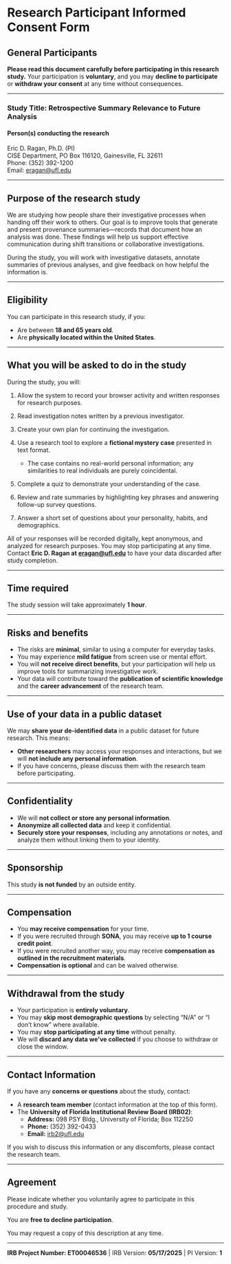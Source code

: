 # Research Participant Informed Consent Form

## General Participants  

**Please read this document carefully before participating in this research study.** Your participation is **voluntary**, and you may **decline to participate** or **withdraw your consent** at any time without consequences.

---

### Study Title: Retrospective Summary Relevance to Future Analysis

#### Person(s) conducting the research

Eric D. Ragan, Ph.D. (PI)  
CISE Department, PO Box 116120, Gainesville, FL 32611  
Phone: (352) 392-1200  
Email: [eragan@ufl.edu](mailto:eragan@ufl.edu)

---

## Purpose of the research study

We are studying how people share their investigative processes when handing off their work to others. Our goal is to improve tools that generate and present provenance summaries—records that document how an analysis was done. These findings will help us support effective communication during shift transitions or collaborative investigations.

During the study, you will work with investigative datasets, annotate summaries of previous analyses, and give feedback on how helpful the information is.

---

## Eligibility

You can participate in this research study, if you:

- Are between **18 and 65 years old**.
- Are **physically located within the United States**.

---

## What you will be asked to do in the study

During the study, you will:

1. Allow the system to record your browser activity and written responses for research purposes.
2. Read investigation notes written by a previous investigator.
3. Create your own plan for continuing the investigation.
4. Use a research tool to explore a **fictional mystery case** presented in text format.

   - The case contains no real-world personal information; any similarities to real individuals are purely coincidental.
5. Complete a quiz to demonstrate your understanding of the case.
6. Review and rate summaries by highlighting key phrases and answering follow-up survey questions.
7. Answer a short set of questions about your personality, habits, and demographics.

All of your responses will be recorded digitally, kept anonymous, and analyzed for research purposes. You may stop participating at any time. Contact **Eric D. Ragan at [eragan@ufl.edu](mailto:eragan@ufl.edu)** to have your data discarded after study completion.

---

## Time required

The study session will take approximately **1 hour**.

---

## Risks and benefits

- The risks are **minimal**, similar to using a computer for everyday tasks.
- You may experience **mild fatigue** from screen use or mental effort.
- You will **not receive direct benefits**, but your participation will help us improve tools for summarizing investigative work.
- Your data will contribute toward the **publication of scientific knowledge** and the **career advancement** of the research team.

---

## Use of your data in a public dataset

We may **share your de-identified data** in a public dataset for future research. This means:

- **Other researchers** may access your responses and interactions, but we will **not include any personal information**.
- If you have concerns, please discuss them with the research team before participating.

---

## Confidentiality

- We will **not collect or store any personal information**.
- **Anonymize all collected data** and keep it confidential.
- **Securely store your responses**, including any annotations or notes, and analyze them without linking them to your identity.

---

## Sponsorship

This study **is not funded** by an outside entity.

---

## Compensation

- You **may receive compensation** for your time.
- If you were recruited through **SONA**, you may receive **up to 1 course credit point**.
- If you were recruited another way, you may receive **compensation as outlined in the recruitment materials**.
- **Compensation is optional** and can be waived otherwise.

---

## Withdrawal from the study

- Your participation is **entirely voluntary**.
- You may **skip most demographic questions** by selecting “N/A” or “I don’t know” where available.
- You may **stop participating at any time** without penalty.
- We will **discard any data we've collected** if you choose to withdraw or close the window.

---

## Contact Information

If you have any **concerns or questions** about the study, contact:

- A **research team member** (contact information at the top of this form).
- The **University of Florida Institutional Review Board (IRB02)**:
  - **Address:** 098 PSY Bldg., University of Florida; Box 112250
  - **Phone:** (352) 392-0433
  - **Email:** [irb2@ufl.edu](mailto:irb2@ufl.edu)

If you wish to discuss this information or any discomforts, please contact the research team.

---

## Agreement

Please indicate whether you voluntarily agree to participate in this procedure and study.

You are **free to decline participation**.

You may request a copy of this description at any time.

---

**IRB Project Number: ET00046536** | IRB Version: **05/17/2025** | PI Version: **1**
